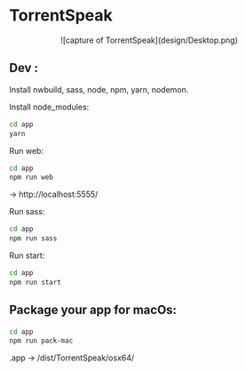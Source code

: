 # TorrentSpeak
<center>
![capture of TorrentSpeak](design/Desktop.png)
</center>

## Dev :

Install nwbuild, sass, node, npm, yarn, nodemon.

Install node_modules:
```bash
cd app
yarn
```

Run web:
```bash
cd app
npm run web
```
-> http://localhost:5555/

Run sass:
```bash
cd app
npm run sass
```

Run start:
```bash
cd app
npm run start
```

## Package your app for macOs:
```bash
cd app
npm run pack-mac
```
.app -> /dist/TorrentSpeak/osx64/
